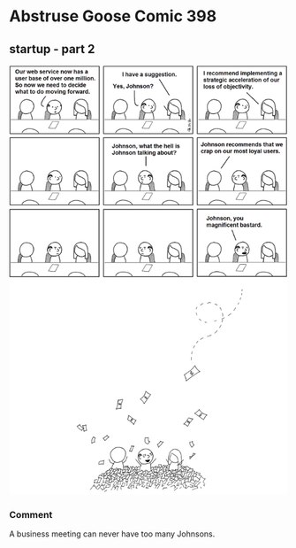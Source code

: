 # Abstruse Goose Comic 398
## startup - part 2

![image](this_business_model_seems_to_work_well.png)
### Comment
A business meeting can never have too many Johnsons.
